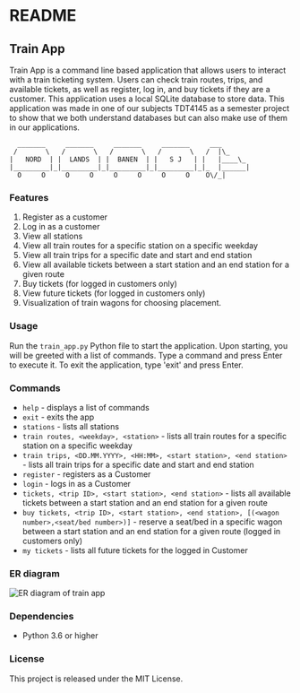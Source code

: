 # README

## Train App

Train App is a command line based application that allows users to interact with a train ticketing system. Users can check train routes, trips, and available tickets, as well as register, log in, and buy tickets if they are a customer. This application uses a local SQLite database to store data. This application was made in one of our subjects TDT4145 as a semester project to show that we both understand databases but can also make use of them in our applications.

```
  _______     _______     _______     _______     ___       
 /       \   /       \   /       \   /       \   /  |\_     
|   NORD  | |  LANDS  | |  BANEN  | |   S J   | |   |____\_ 
|_________|_|_________|_|_________|_|_________|_|_  |______|
  O     O     O     O     O     O     O     O    O\/_|      
```
### Features

1. Register as a customer
2. Log in as a customer
3. View all stations
4. View all train routes for a specific station on a specific weekday
5. View all train trips for a specific date and start and end station
6. View all available tickets between a start station and an end station for a given route
7. Buy tickets (for logged in customers only)
8. View future tickets (for logged in customers only)
9. Visualization of train wagons for choosing placement.

### Usage

Run the `train_app.py` Python file to start the application. Upon starting, you will be greeted with a list of commands. Type a command and press Enter to execute it. To exit the application, type 'exit' and press Enter.

### Commands

* `help` - displays a list of commands
* `exit` - exits the app
* `stations` - lists all stations
* `train routes, <weekday>, <station>` - lists all train routes for a specific station on a specific weekday
* `train trips, <DD.MM.YYYY>, <HH:MM>, <start station>, <end station>` - lists all train trips for a specific date and start and end station
* `register` - registers as a Customer
* `login` - logs in as a Customer
* `tickets, <trip ID>, <start station>, <end station>` - lists all available tickets between a start station and an end station for a given route
* `buy tickets, <trip ID>, <start station>, <end station>, [(<wagon number>,<seat/bed number>)]` - reserve a seat/bed in a specific wagon between a start station and an end station for a given route (logged in customers only)
* `my tickets` - lists all future tickets for the logged in Customer

### ER diagram
![ER diagram of train app](https://user-images.githubusercontent.com/89105607/236075048-20557b51-a4c3-4096-b4e3-fc0b424e2f12.PNG)


### Dependencies

* Python 3.6 or higher

### License

This project is released under the MIT License.
